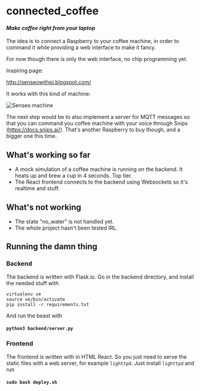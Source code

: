 # connected_coffee

#### *Make coffee right from your laptop*

The idea is to connect a Raspberry to your coffee machine, in order to command it while providing a web interface to make it fancy.

For now though there is only the web interface, no chip programming yet.

Inspiring page:

http://senseowithpi.blogspot.com/

It works with this kind of machine:

![Senseo machine](https://s1.euronics.ee/UserFiles/Products/Images/137704-philips-hd7829-60.png)

The next step would be to also implement a server for MQTT messages so that you can command you coffee machine with your voice through Snips (https://docs.snips.ai/). That's another Raspberry to buy though, and a bigger one this time.

## What's working so far

* A mock simulation of a coffee machine is running on the backend. It heats up and brew a cup in 4 seconds. Top tier.
* The React frontend connects to the backend using Websockets so it's realtime and stuff.

## What's not working

* The state "no_water" is not handled yet.
* The whole project hasn't been tested IRL.

## Running the damn thing

### Backend

The backend is written with Flask.io. Go in the backend directory, and install the needed stuff with

```
virtualenv ve
source ve/bin/activate
pip install -r requirements.txt
```
And run the beast with
#### `python3 backend/server.py`

### Frontend

The frontend is written with in HTML React. So you just need to serve the static
files with a web server, for example `lighttpd`. Just install `lighttpd` and run

#### `sudo bash deploy.sh`
